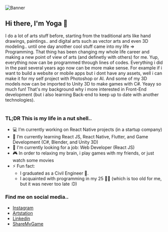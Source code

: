 ![Banner](https://i.ibb.co/sK92xKY/github-Banner-2.png)

## Hi there, I'm Yoga 👋
I do a lot of arts stuff before, starting from the traditional arts like hand drawings, paintings.. and digital arts such as vector arts and even 3D modeling.. until one day another cool stuff came into my life => Programming. That thing has been changing my whole life career and making a new point of view of arts (and definetly with others) for me. Yup, everything now can be programmed through lines of codes. Everything i did in the past several years ago now can be more make sense. For example if i want to build a website or mobile apps but i dont have any assets, well i can make it for my self project with Photoshop or AI. And some of my 3D models now can be imported to Unity 3D to make games with C#. Yeayy so much fun! That's my background why i more interested in Front-End development (but i also learning Back-end to keep up to date with another technologies).
<br>
<br>
### TL;DR This is my life in a nut shell..
- 💻 I’m currently working on React Native projects (in a startup company)
- 🚀 I’m currently learning React JS, React Native, Flutter, and Game Development (C#, Blender, and Unity 3D)
- 💼 I'm currently looking for a job: Web Developer (React JS)
- 🎮 In order to relaxing my brain, i play games with my friends, or just watch some movies
- ⚡ Fun fact:
  - I graduated as a Civil Engineer 👷.
  - I acquainted with programming in my 25 👨‍💻 (which is too old for me, but it was never too late :D)
  
### Find me on social media..
- [Instagram](http://instagram.com/tyogautomo)
- [Artstation](https://www.artstation.com/tyogautomo)
- [Linkedin](https://www.linkedin.com/in/tyogautomo/)
- [ShareMyGame](https://sharemygame.com/@tyogautomo)
<!--
**tyogautomo/tyogautomo** is a ✨ _special_ ✨ repository because its `README.md` (this file) appears on your GitHub profile.

Here are some ideas to get you started:

- 🔭 I’m currently working on ...
- 🌱 I’m currently learning ...
- 👯 I’m looking to collaborate on ...
- 🤔 I’m looking for help with ...
- 💬 Ask me about ...
- 📫 How to reach me: ...
- 😄 Pronouns: ...
- ⚡ Fun fact: ...
-->
